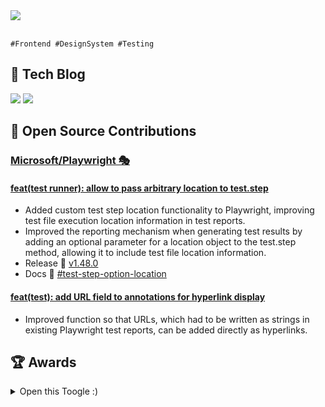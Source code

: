  <a href="https://hhpluscertificateofcompletion.oopy.io/">
  <img src="https://static.spartacodingclub.kr/hanghae99/plus/completion/badge_black.svg" />
</a> 

<div align="left">
<br/>

```
#Frontend #DesignSystem #Testing
```
<div align="left">
<h2> 📝 Tech Blog </h2> 

<a href="https://velog.io/@osohyun0224/posts"><img src="https://img.shields.io/badge/velog-20C997?style=flat-square&logo=Velog&logoColor=white&link=https://velog.io/@osohyun0224/posts"/></a> <a href="https://medium.com/@osohyun0224"><img src="https://img.shields.io/badge/Medium-000000?style=flat-square&logo=Medium&logoColor=white&link=https://medium.com/@osohyun0224"/></a>



<h2> 🤝 Open Source Contributions </h2> 

### [Microsoft/Playwright 🎭](https://github.com/microsoft/playwright)<br/>

#### [feat(test runner): allow to pass arbitrary location to test.step](https://github.com/microsoft/playwright/pull/32504)
- Added custom test step location functionality to Playwright, improving test file execution location information in test reports.
- Improved the reporting mechanism when generating test results by adding an optional parameter for a location object to the test.step method, allowing it to include test file location information.
- Release 🔖 [v1.48.0](https://github.com/microsoft/playwright/releases/tag/v1.48.0)
- Docs 📄 [#test-step-option-location](https://playwright.dev/docs/api/class-test#test-step-option-location)

#### [feat(test): add URL field to annotations for hyperlink display](https://github.com/microsoft/playwright/pull/30665)
- Improved function so that URLs, which had to be written as strings in existing Playwright test reports, can be added directly as hyperlinks.

<h2>🏆 Awards </h2> 

<details>
  <summary>Open this Toogle :)</summary>

| Award 	| Date                         	     | Contest                  | Repository			|
|-------------|---------------------------------   |-----------------------	|-----------------------	|
| 🏆 **최고상(1등 우수 수료)** | 2024.11.30 | 항해 플러스 프론트엔드 3기 | [항해 플러스 프론트엔드 3기 과제 🤓](https://github.com/sync-without-async/Rehab-FrontEnd) |
| 🏆 **후원기업상(4위, 딥노이드)** | 2024.08.06 | 2024 SW중심대학 디지털 경진대회 | [비대면 재활치료를 돕는 웹서비스,<br/>  Re:Hab 👨🏻‍⚕️](https://github.com/sync-without-async/Rehab-FrontEnd) |
| 🏆 **우수상 (3위)** | 2024.08.03 | 2024 kakao x Goorm <br/> 구름톤 유니브 in Jeju | [우리 아이 맞춤 백신 추천 서비스,<br/> 백곰 ver.2 🐻‍❄️](https://github.com/9oormthon-univ/2024_JEJU_VACGOM_FE) |
| 🏆 **이달의 NClouder** | 2024.04.09 | 2024 3월 이달의 Nclouder| [네이버클라우드의 기술 콘텐츠 리워드 프로그램 <br/>  [이달의 Nclouder🏆] 3월 주인공을 소개합니다!](https://blog.naver.com/n_cloudplatform/223410615316) |
| 🏆 **최우수상<br/>(2위, 구름대표상)** | 2024.03.24 | 2024 kakao x Goorm <br/> 구름톤 유니브 벚꽃톤| [20대 백신 접종률 향상을 위한 서비스 ,<br/> 백곰 🐻‍❄️](https://github.com/goormthon-Univ/2024_BEOTKKOTTHON_TEAM_4_FE) |
| 🏆 **대상<br/>(1위, 총장상)** | 2023.12.08 | 2023-2 한림대학교 SW캡스톤디자인 <br/>  경진대회 | [비대면 재활치료를 돕는 웹서비스,<br/>  Re:Hab 👨🏻‍⚕️](https://github.com/sync-without-async/Rehab-FrontEnd) |
| 🥉 은상(3위) | 2023.11.21 | 2023 한림대학교 정보과학대학 학술제 | [제대로 기록하는 내 친구를 위한 현명한 소비, <br/> Amica! 🐶](https://github.com/Likelion-MainHackaton-2team/Amica_Frontend) |
| 🏆 **대상(1위)** |  2023.11.19 | 2023 한림대x강원대 연합 해커톤, <br/>  감자톤 | [지구의 심장박동에 크레딧을 부여하여,<br/> 환경에 공헌하다🪙](https://github.com/2023-LIKEPOTATO-HACKATON/Frontend-Repo) |
| 🥈 은상(2위) | 2023.11.08 | 2023 한림대학교 SW 동아리 <br/> 소프트웨어전시회  | [2023 한림대학교 대동제 웹사이트, Go Back 🎆](https://github.com/Hallym-LIKELION/HallymFestival2023-Frontend) |
| 🏆 **금상<br/>(1위, 총장상)** | 2023.11.01 | 2023 한림대학교 Github <br/> 이력서 해커톤 | [Nextjs와 Typescript로 개발한 <br/>오소현 이력서 웹사이트🤓](https://github.com/osohyun0224/osohyun-portfolio-website) |
| 🏆 **대상<br/>(1위, 총장상)** | 2023.11.01 | 2023 한림대학교 웹 개발 해커톤 | [오직 한림대생만을 위한 공동구매, LymBUY💸](https://github.com/2023-Hallym-Web-Hackaton/Hallym-Frontend) |
| 🏆 **우수상 <br/> (3위,<br/>SW중심대학<br/>협의회장상)** | 2023.06.30 | 2023 SW중심대학 공동해커톤  | [원클릭 콘텐츠 현지화 웹서비스, LOCA 🌍](https://github.com/osohyun0224/SWUniv_Hackaton_FrontEnd) |
| 🥇 켈러상(1위) | 2023.06.20 | 2023 한림대학교 <br/> 우수 교생실습 경진대회 | [2023 정보컴퓨터 교생실습 수업 복습장 웹앱](https://github.com/osohyun0224/React_Firebase_StudyNote_withMinRak) |

</details>

